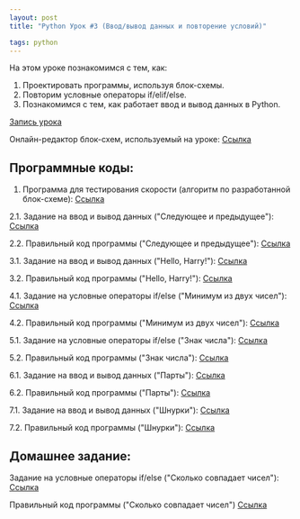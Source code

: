 ```yaml
---
layout: post
title: "Python Урок #3 (Ввод/вывод данных и повторение условий)"

tags: python
---
```


На этом уроке познакомимся с тем, как:
1. Проектировать программы, используя блок-схемы.
2. Повторим условные операторы if/elif/else.
3. Познакомимся с тем, как работает ввод и вывод данных в Python.

[Запись урока](https://us02web.zoom.us/rec/share/9JDCBE8-axheYY08onRtRyHdpazixKUtQE2fG-YQ05H7fvjoSgp0etZUH-kkUoJM.-hCG5ABypmvU82Ws)

Онлайн-редактор блок-схем, используемый на уроке:
[Cсылка](https://programforyou.ru/block-diagram-redactor)

## Программные коды:

1. Программа для тестирования скорости (алгоритм по разработанной блок-схеме):
[Cсылка](https://repl.it/@JuniorCodeKryla/speedtest#main.py)

2.1. Задание на ввод и вывод данных ("Cледующее и предыдущее"):
[Cсылка](https://pythontutor.ru/lessons/inout_and_arithmetic_operations/problems/next_and_previous/)

2.2. Правильный код программы ("Cледующее и предыдущее"):
[Cсылка](https://repl.it/@JuniorCodeKryla/InputOutputTask#main.py)

3.1. Задание на ввод и вывод данных ("Hello, Harry!"):
[Cсылка](https://pythontutor.ru/lessons/inout_and_arithmetic_operations/problems/hello_harry/)

3.2. Правильный код программы ("Hello, Harry!"):
[Cсылка](https://repl.it/@JuniorCodeKryla/InputOutputTask2#main.py)

4.1. Задание на условные операторы if/else ("Минимум из двух чисел"):
[Cсылка](https://pythontutor.ru/lessons/ifelse/problems/minimum/)

4.2. Правильный код программы ("Минимум из двух чисел"):
[Cсылка](https://repl.it/@JuniorCodeKryla/GetMinNumber#main.py)

5.1. Задание на условные операторы if/else ("Знак числа"):
[Cсылка](https://pythontutor.ru/lessons/ifelse/problems/signum/)

5.2. Правильный код программы ("Знак числа"):
[Cсылка](https://repl.it/@JuniorCodeKryla/GetNumSign#main.py)

6.1. Задание на ввод и вывод данных ("Парты"):
[Cсылка](https://pythontutor.ru/lessons/inout_and_arithmetic_operations/problems/desks/)

6.2. Правильный код программы ("Парты"):
[Cсылка](https://repl.it/@JuniorCodeKryla/Desks)

7.1. Задание на ввод и вывод данных ("Шнурки"):
[Cсылка](https://pythontutor.ru/lessons/inout_and_arithmetic_operations/problems/shoelace/)

7.2. Правильный код программы ("Шнурки"):
[Cсылка](https://repl.it/@JuniorCodeKryla/Shoelace#main.py)

## Домашнее задание:

Задание на условные операторы if/else ("Сколько совпадает чисел"):
[Cсылка](https://pythontutor.ru/lessons/ifelse/problems/num_equal/)

Правильный код программы ("Сколько совпадает чисел")
[Cсылка](https://repl.it/@JuniorCodeKryla/NumEqual#main.py)
